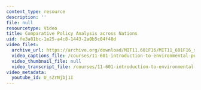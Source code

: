 ```yaml
---
content_type: resource
description: ''
file: null
resourcetype: Video
title: Comparative Policy Analysis across Nations
uid: fe3a81bc-1e25-a4c8-1443-2a0b5c04f48d
video_files:
  archive_url: https://archive.org/download/MIT11.601F16/MIT11_601F16_s04_300k.mp4
  video_captions_file: /courses/11-601-introduction-to-environmental-policy-and-planning-fall-2016/791b02dd63b550e3b6b92bcbcefd8efc_U_sZrNjbj1I.vtt
  video_thumbnail_file: null
  video_transcript_file: /courses/11-601-introduction-to-environmental-policy-and-planning-fall-2016/bd0e08d36816facdc2f56bc1e3c598c7_U_sZrNjbj1I.pdf
video_metadata:
  youtube_id: U_sZrNjbj1I
---
```

